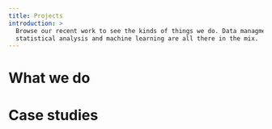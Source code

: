 ```yaml
---
title: Projects
introduction: >
  Browse our recent work to see the kinds of things we do. Data managment,
  statistical analysis and machine learning are all there in the mix.
---
```



# What we do
<!--
We provide the analysis needed to make decisions. Decisions that use the best
available information. Decisions that allow 

We carry out statistical analysis, supported by data management and software
skills. We are especially focused on Bayesian analysis. We build web
applications.

We span the science and development communities. Our work is delivered through
web applications and custom software, as well as through reports, presentations,
and scientific papers. 

Our backgrounds are in physics, maths, and environmental sciences.  Dragonfly’s
early work was on fisheries’ sustainability. Seabird and marine mammal bycatch.

We are attracted to problems that have public good components, that address
complex issues. A sweet spot between profitability and supporting positive
values.  We aim to be a place where talent wants to work.

We are committed to the broad movements of open source, open data, open science. 

We will use the experience with the consulting to drive the development of
software that may be used anywhere. We will build tools for our clients locally,
and sell them globally 
-->

# Case studies

